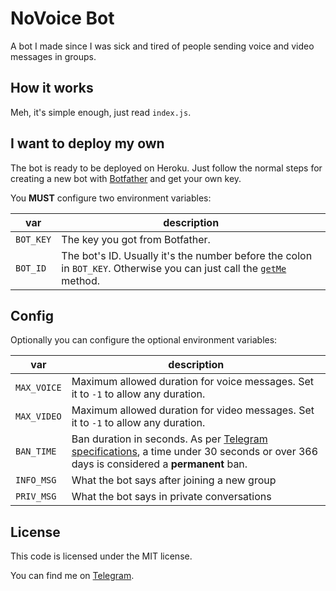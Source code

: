 # NoVoice Bot

A bot I made since I was sick and tired of people sending voice and video messages in groups.

## How it works

Meh, it's simple enough, just read `index.js`.

## I want to deploy my own

The bot is ready to be deployed on Heroku.
Just follow the normal steps for creating a new bot with [Botfather](https://t.me/botfather) and get your own key.

You **MUST** configure two environment variables:

| var       | description
|-----------|-------------
| `BOT_KEY` | The key you got from Botfather.
| `BOT_ID`  | The bot's ID. Usually it's the number before the colon in `BOT_KEY`. Otherwise you can just call the [`getMe`](https://core.telegram.org/bots/api#getme) method.

## Config

Optionally you can configure the optional environment variables:

| var         | description
|-------------|-------------
| `MAX_VOICE` | Maximum allowed duration for voice messages. Set it to `-1` to allow any duration.
| `MAX_VIDEO` | Maximum allowed duration for video messages. Set it to `-1` to allow any duration.
| `BAN_TIME`  | Ban duration in seconds. As per [Telegram specifications](https://core.telegram.org/bots/api#kickchatmember), a time under 30 seconds or over 366 days is considered a **permanent** ban.
| `INFO_MSG`  | What the bot says after joining a new group
| `PRIV_MSG`  | What the bot says in private conversations

## License

This code is licensed under the MIT license.

You can find me on [Telegram](https://t.me/kipters).
